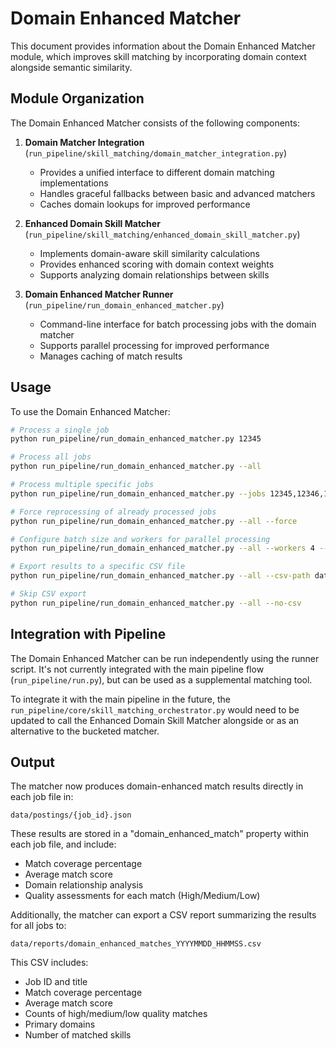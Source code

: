 # Domain Enhanced Matcher

This document provides information about the Domain Enhanced Matcher module, which improves skill matching by incorporating domain context alongside semantic similarity.

## Module Organization

The Domain Enhanced Matcher consists of the following components:

1. **Domain Matcher Integration** (`run_pipeline/skill_matching/domain_matcher_integration.py`)
   - Provides a unified interface to different domain matching implementations
   - Handles graceful fallbacks between basic and advanced matchers
   - Caches domain lookups for improved performance

2. **Enhanced Domain Skill Matcher** (`run_pipeline/skill_matching/enhanced_domain_skill_matcher.py`)
   - Implements domain-aware skill similarity calculations
   - Provides enhanced scoring with domain context weights
   - Supports analyzing domain relationships between skills

3. **Domain Enhanced Matcher Runner** (`run_pipeline/run_domain_enhanced_matcher.py`)
   - Command-line interface for batch processing jobs with the domain matcher
   - Supports parallel processing for improved performance
   - Manages caching of match results

## Usage

To use the Domain Enhanced Matcher:

```bash
# Process a single job
python run_pipeline/run_domain_enhanced_matcher.py 12345

# Process all jobs
python run_pipeline/run_domain_enhanced_matcher.py --all

# Process multiple specific jobs
python run_pipeline/run_domain_enhanced_matcher.py --jobs 12345,12346,12347

# Force reprocessing of already processed jobs
python run_pipeline/run_domain_enhanced_matcher.py --all --force

# Configure batch size and workers for parallel processing
python run_pipeline/run_domain_enhanced_matcher.py --all --workers 4 --batch-size 10

# Export results to a specific CSV file
python run_pipeline/run_domain_enhanced_matcher.py --all --csv-path data/custom_report.csv

# Skip CSV export
python run_pipeline/run_domain_enhanced_matcher.py --all --no-csv
```

## Integration with Pipeline

The Domain Enhanced Matcher can be run independently using the runner script. It's not currently integrated with the main pipeline flow (`run_pipeline/run.py`), but can be used as a supplemental matching tool.

To integrate it with the main pipeline in the future, the `run_pipeline/core/skill_matching_orchestrator.py` would need to be updated to call the Enhanced Domain Skill Matcher alongside or as an alternative to the bucketed matcher.

## Output

The matcher now produces domain-enhanced match results directly in each job file in:
```
data/postings/{job_id}.json
```

These results are stored in a "domain_enhanced_match" property within each job file, and include:
- Match coverage percentage
- Average match score
- Domain relationship analysis
- Quality assessments for each match (High/Medium/Low)

Additionally, the matcher can export a CSV report summarizing the results for all jobs to:
```
data/reports/domain_enhanced_matches_YYYYMMDD_HHMMSS.csv
```

This CSV includes:
- Job ID and title
- Match coverage percentage 
- Average match score
- Counts of high/medium/low quality matches
- Primary domains
- Number of matched skills
